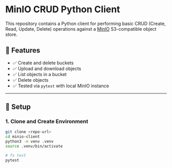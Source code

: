 # MinIO CRUD Python Client

This repository contains a Python client for performing basic CRUD (Create, Read, Update, Delete) operations against a [MinIO](https://min.io/) S3-compatible object store.

## 🧱 Features

- ✅ Create and delete buckets
- ✅ Upload and download objects
- ✅ List objects in a bucket
- ✅ Delete objects
- ✅ Tested via `pytest` with local MinIO instance

---

## 🚀 Setup

### 1. Clone and Create Environment

```bash
git clone <repo-url>
cd minio-client
python3 -m venv .venv
source .venv/bin/activate

# To test
pytest
```
